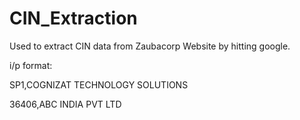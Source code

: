 # CIN_Extraction

Used to extract CIN data from Zaubacorp Website by hitting google.

i/p format:

SP1,COGNIZAT TECHNOLOGY SOLUTIONS

36406,ABC INDIA PVT LTD
